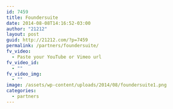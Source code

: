 ```yaml
---
id: 7459
title: Foundersuite
date: 2014-08-08T14:16:52-03:00
author: "21212"
layout: post
guid: http://21212.com/?p=7459
permalink: /partners/foundersuite/
fv_video:
  - Paste your YouTube or Vimeo url
fv_video_id:
  - ""
fv_video_img:
  - ""
image: /assets/wp-content/uploads/2014/08/foundersuite1.png
categories:
  - partners
---
```

